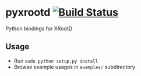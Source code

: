 pyxrootd [![Build Status](https://travis-ci.org/jussy/pyxrootd.png)](https://travis-ci.org/jussy/pyxrootd)
========

Python bindings for XRootD

Usage
-----

* Run `sudo python setup.py install`
* Browse example usages in `examples/` subdirectory 
